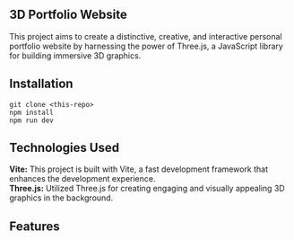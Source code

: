 ## 3D Portfolio Website

This project aims to create a distinctive, creative, and interactive personal portfolio website by harnessing the power of Three.js, a JavaScript library for building immersive 3D graphics.

## Installation
```
git clone <this-repo>
npm install
npm run dev
```

## Technologies Used
**Vite:** This project is built with Vite, a fast development framework that enhances the development experience.
<br>
**Three.js:** Utilized Three.js for creating engaging and visually appealing 3D graphics in the background.

## Features
